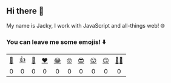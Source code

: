## Hi there 👋

My name is Jacky, I work with JavaScript and all-things web! 🌐

### You can leave me some emojis! ⬇️
<table style="text-align: center">
<tr>
  <td><a href="https://jackyef.vercel.app/api/addmoji?type=👋">👋</a></td>
  <td><a href="https://jackyef.vercel.app/api/addmoji?type=👍">👍</a></td>
  <td><a href="https://jackyef.vercel.app/api/addmoji?type=👊">👊</a></td>
  <td><a href="https://jackyef.vercel.app/api/addmoji?type=❤️">❤️</a></td>
  <td><a href="https://jackyef.vercel.app/api/addmoji?type=😂">😂</a></td>
  <td><a href="https://jackyef.vercel.app/api/addmoji?type=🤓">🤓</a></td>
  <td><a href="https://jackyef.vercel.app/api/addmoji?type=😎">😎</a></td>
  <td><a href="https://jackyef.vercel.app/api/addmoji?type=😛">😛</a></td>
  <td><a href="https://jackyef.vercel.app/api/addmoji?type=🙃">🙃</a></td>
  <td><a href="https://jackyef.vercel.app/api/addmoji?type=👨‍💻">👨‍💻</a></td>
</tr>
<tr style="text-align: center">
  <td><a id="count-👋">0</a></td>
  <td><a id="count-👍">0</a></td>
  <td><a id="count-👊">0</a></td>
  <td><a id="count-❤️">0</a></td>
  <td><a id="count-😂">0</a></td>
  <td><a id="count-🤓">0</a></td>
  <td><a id="count-😎">0</a></td>
  <td><a id="count-😛">0</a></td>
  <td><a id="count-🙃">0</a></td>
  <td><a id="count-👨‍💻">‍0</a></td>
</tr>
</table>

<!--
**jackyef/jackyef** is a ✨ _special_ ✨ repository because its `README.md` (this file) appears on your GitHub profile.

Here are some ideas to get you started:

- 🔭 I’m currently working on ...
- 🌱 I’m currently learning ...
- 👯 I’m looking to collaborate on ...
- 🤔 I’m looking for help with ...
- 💬 Ask me about ...
- 📫 How to reach me: ...
- 😄 Pronouns: ...
- ⚡ Fun fact: ...
-->
